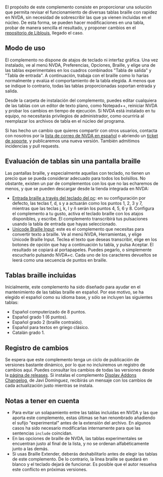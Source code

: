 El propósito de este complemento consiste en proporcionar una solución que permita revisar el funcionamiento de diversas tablas braille con rapidez en NVDA, sin necesidad de sobrescribir las que ya vienen incluidas en el núcleo. De esta forma, se pueden hacer modificaciones en una tabla, probar de manera sencilla el resultado, y proponer cambios en el [repositorio de Liblouis](https://github.com/liblouis/liblouis), llegado el caso.

## Modo de uso

El complemento no dispone de atajos de teclado ni interfaz gráfica. Una vez instalado, ve al menú NVDA, Preferencias, Opciones, Braille, y elige una de las tablas experimentales en los cuadros combinados "Tabla de salida" y "Tabla de entrada". A continuación, trabaja con el braille como lo harías normalmente y evalúa el comportamiento de la tabla elegida. A menos que se indique lo contrario, todas las tablas proporcionadas soportan entrada y salida.

Desde la carpeta de instalación del complemento, puedes editar cualquiera de las tablas con un editor de texto plano, como Notepad++, reiniciar NVDA y probar los cambios en tiempo de ejecución. Si NVDA está instalado en tu equipo, no necesitarás privilegios de administrador, como ocurriría al reemplazar los archivos de tabla en el núcleo del programa.

Si has hecho un cambio que quieres compartir con otros usuarios, contacta con nosotros por la <a href="mailto:nvda-es@googlegroups.com">lista de correo de NVDA en español</a> o abriendo un <a href="mailto:soporte@nvda.es">ticket de soporte</a>, y publicaremos una nueva versión. También admitimos incidencias y pull requests.

## Evaluación de tablas sin una pantalla braille

Las pantallas braille, y especialmente aquellas con teclado, no tienen un precio que se pueda considerar adecuado para todos los bolsillos. No obstante, existen un par de complementos con los que no las echaremos de menos, y que se pueden descargar desde la tienda integrada en NVDA:

* [Entrada braille a través del teclado del pc](https://nvda.es/2017/10/19/entrada-braille-traves-del-teclado-del-pc-nvda/): en su configuración por defecto, las teclas f, d, s y a actuarán como los puntos 1, 2, 3 y 7, mientras que las teclas j, k, l y ñ serán los puntos 4, 5, 6 y 8. Configura el complemento a tu gusto, activa el teclado braille con los atajos disponibles, y escribe. El complemento transcribirá tus pulsaciones usando la tabla de entrada que hayas seleccionado.
* [Unicode Braille Input](https://nvda.es/2017/10/18/unicode-braille-input/): este es el complemento que necesitas para convertir texto a braille. Ve al menú NVDA, Herramientas, y elige Unicode Braille Input. Teclea el texto que deseas transcribir, elige en los botones de opción que hay a continuación tu tabla, y pulsa Aceptar. El resultado se copiará al portapapeles. Puedes pegarlo, o simplemente escucharlo pulsando NVDA+c. Cada uno de los caracteres devueltos se leerá como una secuencia de puntos en braille.

## Tablas braille incluidas

Inicialmente, este complemento ha sido diseñado para ayudar en el mantenimiento de las tablas braille en español. Por ese motivo, se ha elegido el español como su idioma base, y sólo se incluyen las siguientes tablas:

* Español computerizado de 8 puntos.
* Español grado 1 (6 puntos).
* Español grado 2 (braille contraído).
* Español para textos en griego clásico.
* Catalán grado 1.

## Registro de cambios

Se espera que este complemento tenga un ciclo de publicación de versiones bastante dinámico, por lo que no incluiremos un registro de cambios aquí. Puedes consultar los cambios de todas las versiones desde la [página de releases](https://github.com/nvda-es/experimentalBrailleTables/releases). Si instalas el complemento [Display Addons Changelog](https://github.com/javidominguez/displayAddonsChangelog), de Javi Domínguez, recibirás un mensaje con los cambios de cada actualización justo mientras se instala.

## Notas a tener en cuenta

* Para evitar un solapamiento entre las tablas incluidas en NVDA y las que aporta este complemento, estas últimas se han renombrado añadiendo el sufijo "experimental" antes de la extensión del archivo. En algunos casos ha sido necesario modificarlas internamente para que las sentencias `include` coincidan.
* En las opciones de braille de NVDA, las tablas experimentales se encuentran justo al final de la lista, y no se ordenan alfabéticamente junto a las demás.
* Si usas Braille Extender, deberás deshabilitarlo antes de elegir las tablas de este complemento. De lo contrario, la línea braille se quedará en blanco y el teclado dejará de funcionar. Es posible que el autor resuelva este conflicto en próximas versiones.
